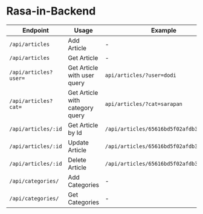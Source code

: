 # Rasa-in-Backend

| Endpoint | Usage | Example | Method |
|----------|-------|---------|----------|
| `/api/articles` | Add Article | - |  POST  |
| `/api/articles` | Get Article | - |  GET   |
| `/api/articles?user=` | Get Article with user query | `api/articles/?user=dodi` |  GET   |
| `/api/articles?cat=` | Get Article with category query | `api/articles/?cat=sarapan` |  GET   |
| `/api/articles/:id` | Get Article by Id | `/api/articles/65616bd5f02afdb3f4f95a01` |   GET  |
| `/api/articles/:id` | Update Article | `/api/articles/65616bd5f02afdb3f4f95a01` |  PUT  |
| `/api/articles/:id` | Delete Article | `/api/articles/65616bd5f02afdb3f4f95a01` |  DELETE  |
| `/api/categories/` | Add Categories | - |  POST  |
| `/api/categories/` | Get Categories | - |  GET  |